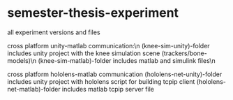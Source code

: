 # semester-thesis-experiment
all experiment versions and files

cross platform unity-matlab communication:\n
(knee-sim-unity)-folder includes unity project with the knee simulation scene (trackers/bone-models)\n
(knee-sim-matlab)-folder includes matlab and simulink files\n

cross platform hololens-matlab communication
(hololens-net-unity)-folder includes unity project with hololens script for building tcpip client
(hololens-net-matlab)-folder includes matlab tcpip server file
